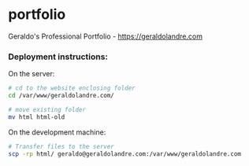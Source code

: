 # portfolio
Geraldo's Professional Portfolio - https://geraldolandre.com

### Deployment instructions:

On the server:
```sh
# cd to the website enclosing folder
cd /var/www/geraldolandre.com/

# move existing folder
mv html html-old
```

On the development machine:
```sh
# Transfer files to the server
scp -rp html/ geraldo@geraldolandre.com:/var/www/geraldolandre.com
```
